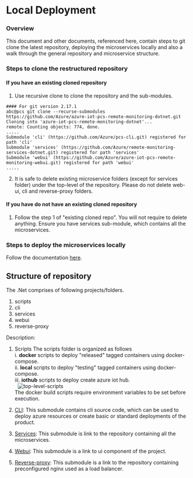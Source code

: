 
Local Deployment
================
### Overview
This document and other documents, referenced here, contain steps to git clone the latest repository, deploying the microservices locally and also a walk through the general repository and microservice structure.
&nbsp; 
### Steps to clone the restructured repository
#### If you have an existing cloned repository
1) Use recursive clone to clone the repository and the sub-modules.
````console
#### For git version 2.17.1
abc@pcs git clone --recurse-submodules  https://github.com/Azure/azure-iot-pcs-remote-monitoring-dotnet.git
Cloning into 'azure-iot-pcs-remote-monitoring-dotnet'...
remote: Counting objects: 774, done.
.....
Submodule 'cli' (https://github.com/Azure/pcs-cli.git) registered for path 'cli'
Submodule 'services' (https://github.com/Azure/remote-monitoring-services-dotnet.git) registered for path 'services'
Submodule 'webui' (https://github.com/Azure/azure-iot-pcs-remote-monitoring-webui.git) registered for path 'webui'
.....
````
2) It is safe to delete existing microservice folders (except for services folder) under the top-level of the repository. Please do not delete web-ui, cli and reverse-proxy folders.
&nbsp; 
#### If you have do not have an existing cloned repository
1) Follow the step 1  of "existing cloned repo". You will not require to delete anything. Ensure you have services sub-module, which contains all the microservices.
&nbsp; 
### Steps to deploy the microservices locally
Follow the documentation [here](https://github.com/Azure/remote-monitoring-services-dotnet).
&nbsp; 

## Structure of repository
The .Net comprises of following projects/folders. 
1) scripts 
2) cli 
3) services  
4) webui   
5) reverse-proxy

Description: 
1) Scripts
The scripts folder is organized as follows\
i. **docker** scripts to deploy "released" tagged containers using docker-compose.\
ii. **local** scripts to deploy "testing" tagged containers using docker-compose.\
iii. **iothub** scripts to deploy create azure iot hub.\
&nbsp; 
![top-level-scripts](https://user-images.githubusercontent.com/39531904/44433416-f4f2e980-a55a-11e8-8e3b-fc784788da58.PNG)\
The docker build scripts require environment variables to be set before execution.  

2) [CLI](https://github.com/Azure/pcs-cli): This submodule contains cli source code, which can be used to deploy azure resources or create basic or standard deployments of the product.  

3) [Services](https://github.com/Azure/remote-monitoring-services-java): This submodule is link to the repository containing all the microservices.  

4) [Webui](https://github.com/Azure/pcs-remote-monitoring-webui): This submodule is a link to ui component of the project. 
&nbsp;  

5) [Reverse-proxy](https://github.com/Azure/azure-iot-pcs-remote-monitoring-dotnet/tree/master/reverse-proxy): This submodule is a link to the repository containing preconfigured nginx used as a load balancer. 
